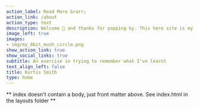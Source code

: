 ```yaml
---
action_label: Read More &rarr;
action_link: /about
action_type: text
description: Welcome 🤗 and thanks for popping by. This here site is my (Kurtis) blog, klog for short. It serves to document my personal R related projects and to detail general data science issues i've journeyed the internet for and don't want to forget. In short, use this space to unKlog my headspace 🙆🏽‍♂️, and if any of my writing is useful for anyone, then grand. 
image_left: true
images:
- img/my_8bit_mush_circle.png
show_action_link: true
show_social_links: true
subtitle: An exercise in trying to remember what I've learnt
text_align_left: false
title: Kurtis Smith
type: home
---
```


** index doesn't contain a body, just front matter above.
See index.html in the layouts folder **
